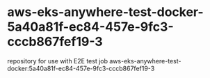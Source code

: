 # aws-eks-anywhere-test-docker-5a40a81f-ec84-457e-9fc3-cccb867fef19-3
repository for use with E2E test job aws-eks-anywhere-test-docker:5a40a81f-ec84-457e-9fc3-cccb867fef19-3

